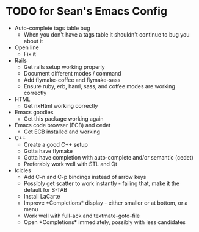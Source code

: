 TODO for Sean's Emacs Config
============================

* Auto-complete tags table bug
    * When you don't have a tags table it shouldn't continue to bug you about it
* Open line
    * Fix it
* Rails
    * Get rails setup working properly
    * Document different modes / command
    * Add flymake-coffee and flymake-sass
    * Ensure ruby, erb, haml, sass, and coffee modes are working correctly
* HTML
    * Get nxHtml working correctly
* Emacs goodies
    * Get this package working again
* Emacs code browser (ECB) and cedet
    * Get ECB installed and working
* C++
    * Create a good C++ setup
    * Gotta have flymake
    * Gotta have completion with auto-complete and/or semantic (cedet)
    * Preferably work well with STL and Qt
* Icicles
    * Add C-n and C-p bindings instead of arrow keys
    * Possibly get scatter to work instantly - failing that, make it
    the default for S-TAB
    * Install LaCarte
    * Improve \*Completions\* display - either smaller or at bottom,
    or a menu
    * Work well with full-ack and textmate-goto-file
    * Open \*Completions\* immediately, possibly with less candidates
    
